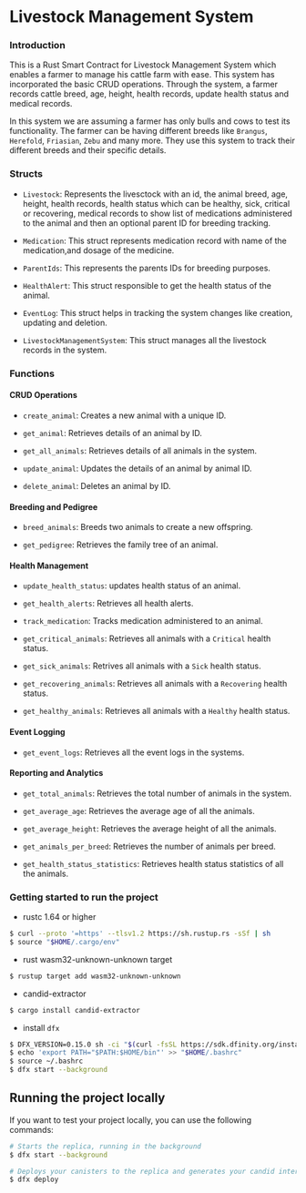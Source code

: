 # Livestock Management System

### Introduction

This is a Rust Smart Contract for Livestock Management System which enables a farmer to manage his cattle farm with ease. This system has incorporated the basic CRUD operations. Through the system, a farmer records cattle breed, age, height, health records, update health status and medical records.

In this system we are assuming a farmer has only bulls and cows to test its functionality. The farmer can be having different breeds like `Brangus`, `Herefold`, `Friasian`, `Zebu` and many more. They use this system to track their different breeds and their specific details.


### Structs

  * `Livestock`: Represents the livesctock with an id, the animal breed, age, height,   health records, health status which can be healthy, sick, critical or recovering, medical records to show list of medications administered to the animal and then an optional parent ID for breeding tracking.

  * `Medication`: This struct represents medication record with name of the medication,and dosage of the medicine.

  * `ParentIds`: This represents the parents IDs for breeding purposes.

  * `HealthAlert`: This struct responsible to get the health status of the animal.

  * `EventLog`: This struct helps in tracking the system changes like creation, updating and deletion.

  * `LivestockManagementSystem`: This struct manages all the livestock records in the system.


### Functions

  #### CRUD Operations

  * `create_animal`: Creates a new animal with a unique ID.

  * `get_animal`: Retrieves details of an animal by ID.

  * `get_all_animals`: Retrieves details of all animals in the system.

  * `update_animal`: Updates the details of an animal by animal ID.

  *  `delete_animal`: Deletes an animal by ID.

  #### Breeding and Pedigree

  * `breed_animals`: Breeds two animals to create a new offspring.

  * `get_pedigree`: Retrieves the family tree of an animal.

  #### Health Management

  * `update_health_status`: updates health status of an animal.

  * `get_health_alerts`: Retrieves all health alerts.

  * `track_medication`: Tracks medication administered to an animal.

  * `get_critical_animals`: Retrieves all animals with a `Critical` health status.

  * `get_sick_animals`: Retrives all animals with a `Sick` health status.

  * `get_recovering_animals`: Retrieves all animals with a `Recovering` health status.

  * `get_healthy_animals`: Retrieves all animals with a `Healthy` health status.

  #### Event Logging

  * `get_event_logs`: Retrieves all the event logs in the systems.

  #### Reporting and Analytics

  * `get_total_animals`: Retrieves the total number of animals in the system.

  * `get_average_age`: Retrieves the average age of all the animals.

  * `get_average_height`: Retrieves the average height of all the animals.

  * `get_animals_per_breed`: Retrieves the number of animals per breed.

  * `get_health_status_statistics`: Retrieves health status statistics of all the animals.


### Getting started to run the project

* rustc 1.64 or higher
```bash
$ curl --proto '=https' --tlsv1.2 https://sh.rustup.rs -sSf | sh
$ source "$HOME/.cargo/env"
```
* rust wasm32-unknown-unknown target
```bash
$ rustup target add wasm32-unknown-unknown
```
* candid-extractor
```bash
$ cargo install candid-extractor
```
* install `dfx`
```bash
$ DFX_VERSION=0.15.0 sh -ci "$(curl -fsSL https://sdk.dfinity.org/install.sh)"
$ echo 'export PATH="$PATH:$HOME/bin"' >> "$HOME/.bashrc"
$ source ~/.bashrc
$ dfx start --background
```



## Running the project locally

If you want to test your project locally, you can use the following commands:

```bash
# Starts the replica, running in the background
$ dfx start --background

# Deploys your canisters to the replica and generates your candid interface
$ dfx deploy
```
